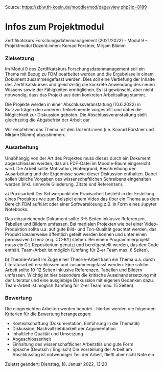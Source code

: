 Source: <https://zbiw.th-koeln.de/moodle/mod/page/view.php?id=8189>

# Infos zum Projektmodul

Zertifikatskurs Forschungsdatenmanagement (2021/2022) - Modul 9 - Projektmodul
Dozent:innen: Konrad Förstner, Mirjam Blümm

### Zielsetzung

Im Modul 9 des Zertifikatskurs Forschungsdatenmanagement soll ein Thema mit Bezug zu FDM bearbeitet werden und die Ergebnisse in einem Dokument zusammengefasst werden. Dies soll eine Vertiefung der Inhalte des Zertifikatskurses und gleichzeitig die konkrete Anwendung des neuen Wissens sowie der Fähigkeiten ermöglichen. Es ist gewünscht, aber nicht notwendig, dass das Projekt aus dem konkreten Arbeitsalltag stammt.

Die Projekte werden in einer Abschlussveranstaltung (10.6.2022) in Kurzvorträgen den anderen Teilnehmende vorgestellt und dabei die Möglichkeit zur Diskussion geboten. Die Abschlussveranstaltung stellt gleichzeitig die Abgabefrist der Arbeit dar.

Wir empfehlen das Thema mit den Dozent:innen (i.e. Konrad Förstner und Mirjam Blümm) abzustimmen.

### Ausarbeitung

Unabhängig von der Art des Projektes muss dieses durch ein Dokument abgeschlossen werden, das als PDF-Datei im Moodle-Raum eingereicht wird. Die Arbeit sollte Motivation, Hintergrund, Beschreibung der Ausarbeitung und der Ergebnisse sowie dieser Diskussion enthalten. Dabei sollen übliche Vorgaben des wissenschaftlichen Schreibens eingehalten werden (inkl. sinnvolle Gliederung, Zitate und Referenzen).

a) Praxisarbeit
Der Schwerpunkt der Praxisarbeit besteht in der Erstellung eines Produktes wie zum Beispiel einem Video das über ein Thema aus dem Bereich FDM aufklärt oder einer Softwarelösung z.B. in Form eines Jupyter Notebooks.

Das einzureichende Dokument sollte 3-5 Seiten inklusive Referenzen, Tabellen und Bildern umfassen. Bei medialen Projekten wie bei einer Video-Produktion sollte u.a. auf gute Bild- und Ton-Qualität geachtet werden, das Produkt idealerweise öffentlich geteilt werden können und unter einen permissiven Lizenz (e.g. CC-BY) stehen. Bei einem Programmierprojekt muss ein Git-Repositorium genutzt und bereitgestellt werden, das den Code enthält. Team-Arbeit ist möglich (Umfang für 2-er Team max. 6 Seiten).

b) Theorie-Arbeit
Im Zuge einer Theorie-Arbeit kann ein Thema u.a. durch Literaturarbeit erschlossen und zusammengefasst werden. Eine solche Arbeit sollte 10-12 Seiten inklusive Referenzen, Tabellen und Bildern umfassen. Wichtig ist hier besonders die kritische Auseinandersetzung mit der Literatur und eine ausgiebige Diskussion mit eigenen Gedanken dazu. Team-Arbeit ist möglich (Umfang für 2-er Team max. 15 Seiten).

### Bewertung

Die eingereichten Arbeiten werden benotet - hierbei werden die folgenden Kriterien für die Bewertung herangezogen:

* Kontextschaffung (Dokumentation, Einführung in die Thematik)
* Diskussion, Nachvollziehbarkeit der Argumentation
* Inhaltliche Qualität und Umsetzung
* Abgeschlossenheit
* Einhaltung des wissenschaftlicher Arbeitstils und gute Form
* Sprache (Deutsch / Englisch)
Die Vorstellung der Arbeit am Abschlusstag ist notwendiger Teil der Arbeit, fließt aber nicht Note ein.

Zuletzt geändert: Dienstag, 18. Januar 2022, 13:20
